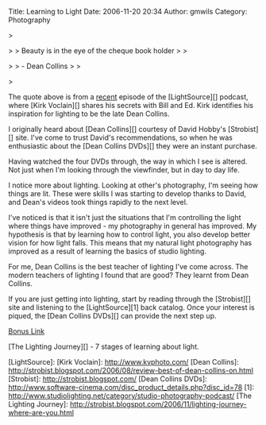 Title: Learning to Light
Date: 2006-11-20 20:34
Author: gmwils
Category: Photography

<p>
> </p>
>
> Beauty is in the eye of the cheque book holder
>
> </p>
>
> - Dean Collins
>
> </p>
> <p>

</p>

The quote above is from a [recent][] episode of the [LightSource][]
podcast, where [Kirk Voclain][] shares his secrets with Bill and Ed.
Kirk identifies his inspiration for lighting to be the late Dean
Collins.

</p>

I originally heard about [Dean Collins][] courtesy of David Hobby's
[Strobist][] site. I've come to trust David's recommendations, so when
he was enthusiastic about the [Dean Collins DVDs][] they were an instant
purchase.

</p>

Having watched the four DVDs through, the way in which I see is altered.
Not just when I'm looking through the viewfinder, but in day to day
life.

</p>

I notice more about lighting. Looking at other's photography, I'm seeing
how things are lit. These were skills I was starting to develop thanks
to David, and Dean's videos took things rapidly to the next level.

</p>

I've noticed is that it isn't just the situations that I'm controlling
the light where things have improved - my photography in general has
improved. My hypothesis is that by learning how to control light, you
also develop better vision for how light falls. This means that my
natural light photography has improved as a result of learning the
basics of studio lighting.

</p>

For me, Dean Collins is the best teacher of lighting I've come across.
The modern teachers of lighting I found that are good? They learnt from
Dean Collins.

</p>

If you are just getting into lighting, start by reading through the
[Strobist][] site and listening to the [LightSource][1] back catalog.
Once your interest is piqued, the [Dean Collins DVDs][] can provide the
next step up.

</p>

<u>Bonus Link</u>

</p>

[The Lighting Journey][] - 7 stages of learning about light.

</p>

  [recent]: http://www.studiolighting.net/lightsource-photography-podcast-e028-kirk-voclain/
  [LightSource]: 
  [Kirk Voclain]: http://www.kvphoto.com/
  [Dean Collins]: http://strobist.blogspot.com/2006/08/review-best-of-dean-collins-on.html
  [Strobist]: http://strobist.blogspot.com/
  [Dean Collins DVDs]: http://www.software-cinema.com/disc_product_details.php?disc_id=78
  [1]: http://www.studiolighting.net/category/studio-photography-podcast/
  [The Lighting Journey]: http://strobist.blogspot.com/2006/11/lighting-journey-where-are-you.html
